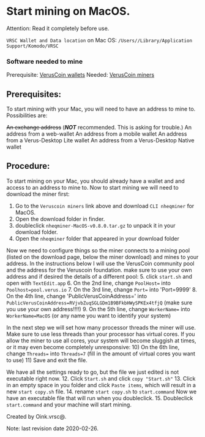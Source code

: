 # Start mining on MacOS.

Attention: Read it completely before use.

`VRSC Wallet and Data location` on Mac OS: `/Users//Library/Application Support/Komodo/VRSC`

### Software needed to mine

Prerequisite: [VerusCoin wallets](https://verus.io/wallet.html)
Needed: [VerusCoin miners](https://verus.io/getVRSC.html)

## Prerequisites:

To start mining with your Mac, you will need to have an address to mine to. Possibilities are:

~~An exchange address~~ (__***NOT***__ recommended. This is asking for trouble.)
An address from a web-wallet
An address from a mobile wallet
An address from a Verus-Desktop Lite wallet
An address from a Verus-Desktop Native wallet

## Procedure:

To start mining on your Mac, you should already have a wallet and and access to an address to mine to. Now to start mining we will need to download the miner first:
  1. Go to the `Veruscoin miners` link above and download `CLI nheqminer` for MacOS.
  2. Open the download folder in finder.
  3. doubleclick `nheqminer-MacOS-v0.8.0.tar.gz` to unpack it in your download folder.
  4. Open the `nheqminer` folder that appeared in your download folder

Now we need to configure things so the miner connects to a mining pool (listed on the download page, below the miner download) and mines to your address. In the instructions below I will use the VerusCoin community pool and the address for the Veruscoin foundation. make sure to use your own address and if desired the details of a different pool:
  5. click `start.sh` and open with `TextEdit.app`
  6. On the 2nd line, change `PoolHost=` into `Poolhost=pool.verus.io`
  7. On the 3rd line, change `Port=` into 'Port=9999'
  8. On the 4th line, change 'PublicVerusCoinAddress=' into `PublicVerusCoinAddress=RVjvbZuqSGLGDm1B9BFkbHWySPKEx4tfjQ`
        (make sure you use your own address!!!!)
  9. On the 5th line, change `WorkerName=` into `WorkerName=MacOS` (or any name you want to identify your system)

In the next step we will set how many processor threads the miner will use. Make sure to use less threads than your processor has virtual cores. If you allow the miner to use all cores, your system will become sluggish at times, or it may even become completely unresponsive:
 10) On the 6th line, change `Threads=` into `Threads=7` (fill in the amount of virtual cores you want to use)
 11) Save and exit the file.

We have all the settings ready to go, but the file we just edited is not executable right now.
 12. Click `Start.sh` and click `copy "Start.sh"`
 13. Click in an empty space in you folder and click `Paste items`, which will result in a new `start copy.sh` file.
 14. rename `start copy.sh` to `start.command`
Now we have an executable file that will run when you doubleclick.
 15. Doubleclick `start.command` and your machine will start mining.

Created by Oink.vrsc@.

Note: last revision date 2020-02-26.
